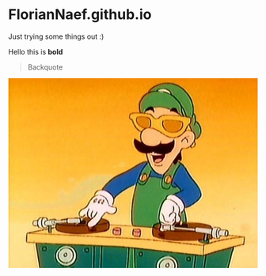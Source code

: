 # FlorianNaef.github.io

Just trying some things out :)

Hello this is **bold**

> Backquote

![Swag](Swag.jpg)
